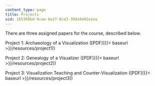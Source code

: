 ```yaml
---
content_type: page
title: Projects
uid: 165369bd-9cae-6e27-8ce3-39da9d42e1ea
---
```


There are three assigned papers for the course, described below.

Project 1: Archaeology of a Visualization ([PDF]({{< baseurl >}}/resources/project1))

Project 2: Genealogy of a Visualizer ([PDF]({{< baseurl >}}/resources/project2))

Project 3: Visualization Teaching and Counter-Visualization ([PDF]({{< baseurl >}}/resources/project3))
